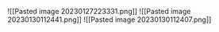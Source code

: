 ![[Pasted image 20230127223331.png]]
![[Pasted image 20230130112441.png]]
![[Pasted image 20230130112407.png]]
